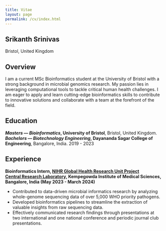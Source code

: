 ```yaml
---
title: Vitae
layout: page
permalink: /cv/index.html
---
```

## Srikanth Srinivas
<!---[srinivasa.a@northeastern.edu](mailto:srinivasa.@northeastern.edu) --->
Bristol, United Kingdom
## Overview
I am a current MSc Bioinformatics student at the University of Bristol with a strong background in microbial genomics research.  My passion lies in leveraging computational tools to tackle critical human health challenges. I am eager to apply and learn cutting-edge bioinformatics skills to contribute to innovative solutions and collaborate with a team at the forefront of the field.

## Education
***Masters — Bioinformatics*, University of Bristol**, Bristol, United Kingdom.<br>
***Bachelors — Biotechnology Engineering*, Dayananda Sagar College of Engineering**, Bangalore, India. 2019 - 2023<br>

## Experience
**Bioinformatics Intern, [NIHR Global Health Research Unit Project](https://ghru.pathogensurveillance.net/#home)**<br>
**[Central Research Laboratory](https://www.crlkims.com/), Kempegowda Institute of Medical Sciences, Bangalore, India (May 2023 - March 2024)**

* Contributed to data-driven microbial informatics research by analyzing whole-genome sequencing data of over 5,000 WHO priority pathogens.
* Developed bioinformatics pipelines to streamline the extraction of valuable insights from raw sequencing data.
* Effectively communicated research findings through presentations at two international and one national conference and periodic journal club presentations.
